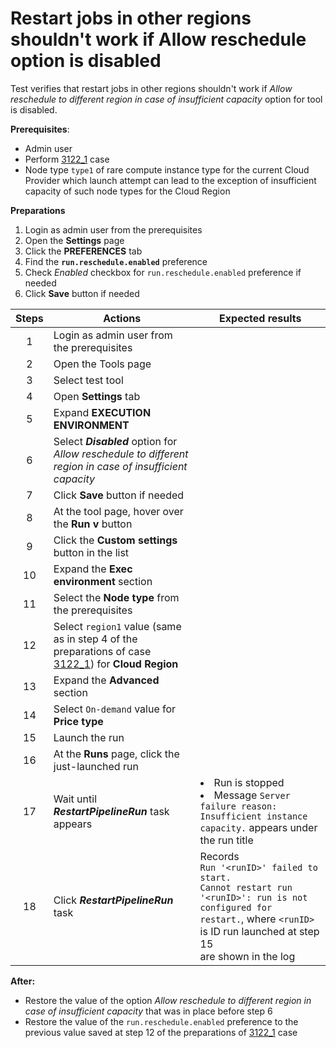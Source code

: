 # Restart jobs in other regions shouldn't work if Allow reschedule option is disabled

Test verifies that restart jobs in other regions shouldn't work if _Allow reschedule to different region in case of insufficient capacity_ option for tool is disabled.

**Prerequisites**:
- Admin user
- Perform [3122_1](3122_1.md) case
- Node type `type1` of rare compute instance type for the current Cloud Provider which launch attempt can lead to the exception of insufficient capacity of such node types for the Cloud Region

**Preparations**
1. Login as admin user from the prerequisites
2. Open the **Settings** page
3. Click the **PREFERENCES** tab
4. Find the **`run.reschedule.enabled`** preference
5. Check *Enabled* checkbox for `run.reschedule.enabled` preference if needed
6. Click **Save** button if needed

| Steps | Actions | Expected results |
| :---: | --- | --- |
| 1 | Login as admin user from the prerequisites | |
| 2 | Open the Tools page | |
| 3 | Select test tool | |
| 4 | Open **Settings** tab | |
| 5 | Expand **EXECUTION ENVIRONMENT** | |
| 6 | Select ***Disabled*** option for _Allow reschedule to different region in case of insufficient capacity_ | |
| 7 | Click **Save** button if needed | |
| 8 | At the tool page, hover over the **Run v** button | |
| 9 | Click the **Custom settings** button in the list | |
| 10 | Expand the **Exec environment** section | |
| 11 | Select the **Node type** from the prerequisites | |
| 12 | Select `region1` value (same as in step 4 of the preparations of case [3122_1](3122_1.md)) for **Cloud Region** | |
| 13 | Expand the **Advanced** section | |
| 14 | Select `On-demand` value for **Price type** | |
| 15 | Launch the run | |
| 16 | At the **Runs** page, click the just-launched run | |
| 17 | Wait until ***RestartPipelineRun*** task appears | <li> Run is stopped <li> Message `Server failure reason: Insufficient instance capacity.` appears under the run title |
| 18 | Click ***RestartPipelineRun*** task | Records <br> `Run '<runID>' failed to start.` <br> `Cannot restart run '<runID>': run is not configured for restart.`, where `<runID>` is ID run launched at step 15   <br> are shown in the log |

**After:**
- Restore the value of the option _Allow reschedule to different region in case of insufficient capacity_ that was in place before step 6
- Restore the value of the `run.reschedule.enabled` preference to the previous value saved at step 12 of the preparations of [3122_1](3122_1.md) case
